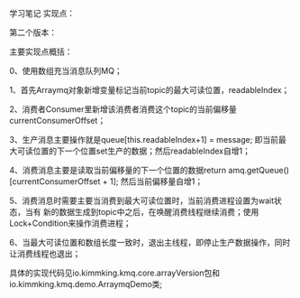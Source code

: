 学习笔记
实现点：
           
第二个版本：

主要实现点概括：

0、使用数组充当消息队列MQ；

1、首先Arraymq对象新增变量标记当前topic的最大可读位置，readableIndex；

2、消费者Consumer里新增该消费者消费这个topic的当前偏移量currentConsumerOffset；

3、生产消息主要操作就是queue[this.readableIndex+1] = message;
即当前最大可读位置的下一个位置set生产的数据；然后readableIndex自增1；

4、消费消息主要是读取当前偏移量的下一个位置的数据return amq.getQueue()[currentConsumerOffset + 1];
然后当前偏移量自增1；

5、消费消息时需要主要当消费到最大可读位置时，当前消费进程设置为wait状态，当有
新的数据生成到topic中之后，在唤醒消费线程继续消费；使用Lock+Condition来操作消费进程；

6、当最大可读位置和数组长度一致时，退出主线程，即停止生产数据操作，同时让消费线程也退出；

具体的实现代码见io.kimmking.kmq.core.arrayVersion包和io.kimmking.kmq.demo.ArraymqDemo类;